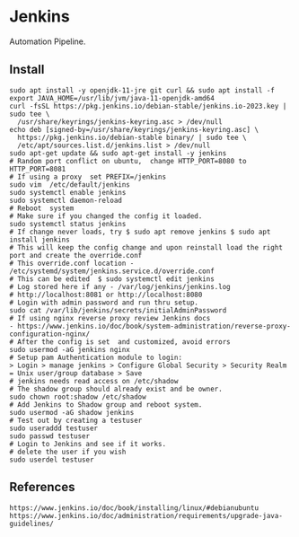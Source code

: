 Jenkins
=======

Automation Pipeline. 

Install
-------

    sudo apt install -y openjdk-11-jre git curl && sudo apt install -f 
    export JAVA_HOME=/usr/lib/jvm/java-11-openjdk-amd64
    curl -fsSL https://pkg.jenkins.io/debian-stable/jenkins.io-2023.key | sudo tee \
      /usr/share/keyrings/jenkins-keyring.asc > /dev/null
    echo deb [signed-by=/usr/share/keyrings/jenkins-keyring.asc] \
      https://pkg.jenkins.io/debian-stable binary/ | sudo tee \
      /etc/apt/sources.list.d/jenkins.list > /dev/null
    sudo apt-get update && sudo apt-get install -y jenkins
    # Random port conflict on ubuntu,  change HTTP_PORT=8080 to HTTP_PORT=8081
    # If using a proxy  set PREFIX=/jenkins
    sudo vim  /etc/default/jenkins
    sudo systemctl enable jenkins
    sudo systemctl daemon-reload
    # Reboot  system
    # Make sure if you changed the config it loaded.
    sudo systemctl status jenkins
    # If change never loads, try $ sudo apt remove jenkins $ sudo apt install jenkins
    # This will keep the config change and upon reinstall load the right port and create the override.conf
    # This override.conf location -  /etc/systemd/system/jenkins.service.d/override.conf
    # This can be edited  $ sudo systemctl edit jenkins
    # Log stored here if any - /var/log/jenkins/jenkins.log
    # http://localhost:8081 or http://localhost:8080
    # Login with admin password and run thru setup. 
    sudo cat /var/lib/jenkins/secrets/initialAdminPassword
    # If using nginx reverse proxy review Jenkins docs
    - https://www.jenkins.io/doc/book/system-administration/reverse-proxy-configuration-nginx/
    # After the config is set  and customized, avoid errors
    sudo usermod -aG jenkins nginx
    # Setup pam Authentication module to login:
    > Login > manage jenkins > Configure Global Security > Security Realm = Unix user/group database > Save
    # jenkins needs read access on /etc/shadow 
    # The shadow group should already exist and be owner. 
    sudo chown root:shadow /etc/shadow
    # Add Jenkins to Shadow group and reboot system.
    sudo usermod -aG shadow jenkins
    # Test out by creating a testuser
    sudo useraddd testuser
    sudo passwd testuser
    # Login to Jenkins and see if it works.
    # delete the user if you wish
    sudo userdel testuser

References
----------

    https://www.jenkins.io/doc/book/installing/linux/#debianubuntu
    https://www.jenkins.io/doc/administration/requirements/upgrade-java-guidelines/